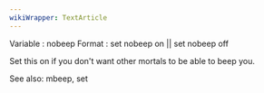```yaml
---
wikiWrapper: TextArticle
---
```

Variable : nobeep
Format   : set nobeep on || set nobeep off
 
   Set this on if you don't want other mortals to be able to beep you.
 
See also: mbeep, set

